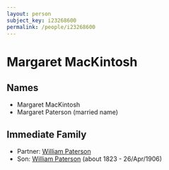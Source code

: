 ```yaml
---
layout: person
subject_key: i23268600
permalink: /people/i23268600
---
```


# Margaret MacKintosh

## Names

* Margaret MacKintosh
* Margaret Paterson (married name)

## Immediate Family

* Partner: [William Paterson](./@78511456@-william-paterson-b-d.md)
* Son: [William Paterson](./@55148620@-william-paterson-b1823-d1906-4-26.md) (about 1823 - 26/Apr/1906)


